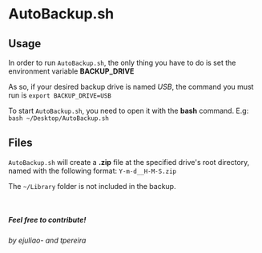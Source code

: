 # AutoBackup.sh

## Usage

In order to run `AutoBackup.sh`, the only thing you have to do is set the environment variable **BACKUP_DRIVE**

As so, if your desired backup drive is named *USB*, the command you must run is `export BACKUP_DRIVE=USB`

To start `AutoBackup.sh`, you need to open it with the **bash** command. E.g: `bash ~/Desktop/AutoBackup.sh`

## Files

`AutoBackup.sh` will create a **.zip** file at the specified drive's root directory, named with the following format: `Y-m-d__H-M-S.zip`

The `~/Library` folder is not included in the backup.

<br>

##### Feel free to contribute!

###### by ejuliao- and tpereira

